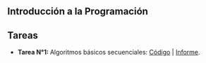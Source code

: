 ## Introducción a la Programación

## Tareas

<ul>
    <li>
        <b>Tarea N°1: </b> Algoritmos básicos secuenciales: 
        <a href="https://github.com/eduuest/Backup-DA/tree/main/Nivel1/Programacion/Tareas/Tarea1/Ejercicios">Código</a> | 
        <a href="https://github.com/eduuest/Backup-DA/blob/main/Nivel1/Programacion/Tareas/Tarea1/Tarea1.pdf">Informe</a>.
    </li>
</ul>
